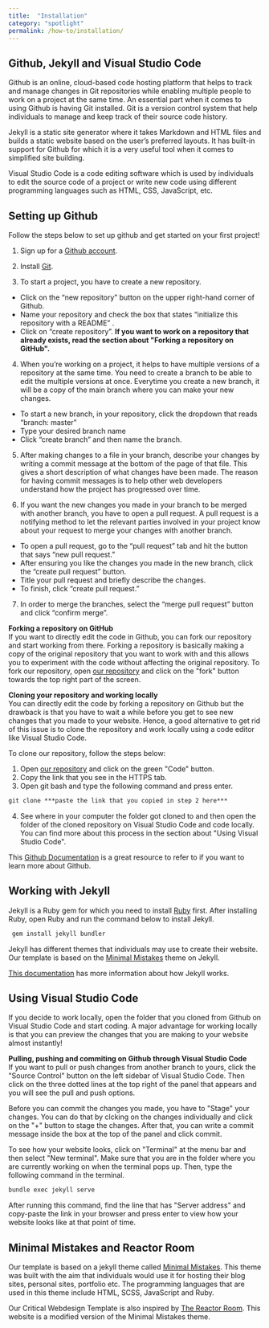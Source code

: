 ```yaml
---
title:  "Installation"
category: "spotlight"
permalink: /how-to/installation/
---
```


## Github, Jekyll and Visual Studio Code
Github is an online, cloud-based code hosting platform that helps to track and manage changes in Git repositories while enabling multiple people to work on a project at the same time. An essential part when it comes to using Github is having Git installed. Git is a version control system that help individuals to manage and keep track of their source code history.

Jekyll is a static site generator where it takes Markdown and HTML files and builds a static website based on the user’s preferred layouts. It has built-in support for Github for which it is a very useful tool when it comes to simplified site building.

Visual Studio Code is a code editing software which is used by individuals to edit the source code of a project or write new code using different programming languages such as HTML, CSS, JavaScript, etc. 

## Setting up Github
Follow the steps below to set up github and get started on your first project!

1. Sign up for a [Github account](https://github.com/join).

2. Install [Git](https://git-scm.com/book/en/v2/Getting-Started-Installing-Git).

3. To start a project, you have to create a new repository. 
- Click on the “new repository” button on the upper right-hand corner of Github. 
- Name your repository and check the box that states “initialize this repository with a README” .
- Click on “create repository”.
    **If you want to work on a repository that already exists, read the section about "Forking a repository on GitHub".**

4. When you’re working on a project, it helps to have multiple versions of a repository at the same time. You need to create a branch to be able to edit the multiple versions at once. Everytime you create a new branch, it will be a copy of the main branch where you can make your new changes.
- To start a new branch, in your repository, click the dropdown that reads “branch: master”
- Type your desired branch name
- Click  “create branch” and then name the branch.

5. After making changes to a file in your branch, describe your changes by writing a commit message at the bottom of the page of that file. This gives a short description of what changes have been made. The reason for having commit messages is to help other web developers understand how the project has progressed over time.

6. If you want the new changes you made in your branch to be merged with another branch, you have to open a pull request. A pull request is a notifying method to let the relevant parties involved in your project know about your request to merge your changes with another branch.
- To open a pull request, go to the “pull request” tab and hit the button that says “new pull request.” 
- After ensuring you like the changes you made in the new branch, click the “create pull request” button.
- Title your pull request and briefly describe the changes. 
- To finish, click “create pull request.”

7. In order to merge the branches, select the “merge pull request” button and click “confirm merge”.

**Forking a repository on GitHub**
<br/>
If you want to directly edit the code in Github, you can fork our repository and start working from there. Forking a repository is basically making a copy of the original repository that you want to work with and this allows you to experiment with the code without affecting the original repository. To fork our repository, open [our repository](https://github.com/digbmc/ds-project) and click on the "fork" button towards the top right part of the screen.

**Cloning your repository and working locally**
<br/>
You can directly edit the code by forking a repository on Github but the drawback is that you have to wait a while before you get to see new changes that you made to your website. Hence, a good alternative to get rid of this issue is to clone the repository and work locally using a code editor like Visual Studio Code.

To clone our repository, follow the steps below:
1. Open [our repository](https://github.com/digbmc/ds-project) and click on the green "Code" button.
2. Copy the link that you see in the HTTPS tab.
3. Open git bash and type the following command and press enter.
```markdown
git clone ***paste the link that you copied in step 2 here***
```
4. See where in your computer the folder got cloned to and then open the folder of the cloned repository on Visual Studio Code and code locally. You can find more about this process in the section about "Using Visual Studio Code".

This [Github Documentation](https://docs.github.com/en/get-started) is a great resource to refer to if you want to learn more about Github.

## Working with Jekyll
Jekyll is a Ruby gem for which you need to install [Ruby](https://www.ruby-lang.org/en/downloads/) first.
After installing Ruby, open Ruby and run the command below to install Jekyll.

```markdown
 gem install jekyll bundler
```
 Jekyll has different themes that individuals may use to create their website. Our template is based on the [Minimal Mistakes](https://mmistakes.github.io/minimal-mistakes/) theme on Jekyll. 

[This documentation](https://jekyllrb.com/docs/) has more information about how Jekyll works.

## Using Visual Studio Code
If you decide to work locally, open the folder that you cloned from Github on Visual Studio Code and start coding. A major advantage for working locally is that you can preview the changes that you are making to your website almost instantly! 

**Pulling, pushing and commiting on Github through Visual Studio Code**
<br/>
If you want to pull or push changes from another branch to yours, click the "Source Control" button on the left sidebar of Visual Studio Code. Then click on the three dotted lines at the top right of the panel that appears and you will see the pull and push options.

Before you can commit the changes you made, you have to "Stage" your changes. You can do that by clcking on the changes individually and click on the "+" button to stage the changes. After that, you can write a commit message inside the box at the top of the panel and click commit.

To see how your website looks, click on "Terminal" at the menu bar and then select "New terminal". Make sure that you are in the folder where you are currently working on when the terminal pops up. Then, type the following command in the terminal.
```markdown
bundle exec jekyll serve 
```
After running this command, find the line that has "Server address" and copy-paste the link in your browser and press enter to view how your website looks like at that point of time.

## Minimal Mistakes and Reactor Room
Our template is based on a jekyll theme called [Minimal Mistakes](https://mmistakes.github.io/minimal-mistakes/). This theme was built with the aim that individuals would use it for hosting their blog sites, personal sites, portfolio etc. The  programming languages that are used in this theme include HTML, SCSS, JavaScript and Ruby. 

Our Critical Webdesign Template is also inspired by [The Reactor Room](https://ds-pages.swarthmore.edu/reactor-room/). This website is a modified version of the Minimal Mistakes theme.
